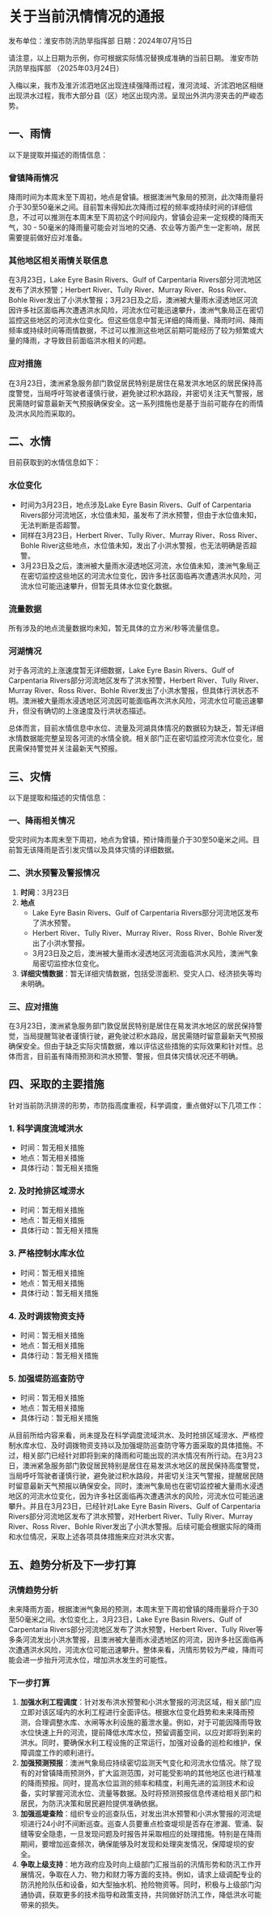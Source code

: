 # 关于当前汛情情况的通报
发布单位：淮安市防汛防旱指挥部
日期：2024年07月15日 

请注意，以上日期为示例，你可根据实际情况替换成准确的当前日期。 
淮安市防汛防旱指挥部
（2025年03月24日）

入梅以来，我市及淮沂沭泗地区出现连续强降雨过程，淮河流域、沂沭泗地区相继出现洪水过程，我市大部分县（区）地区出现内涝。呈现出外洪内涝夹击的严峻态势。

## 一、雨情
以下是提取并描述的雨情信息：

### 曾镇降雨情况
降雨时间为本周末至下周初，地点是曾镇。根据澳洲气象局的预测，此次降雨量将介于30至50毫米之间。目前暂未得知此次降雨过程的频率或持续时间的详细信息，不过可以推测在本周末至下周初这个时间段内，曾镇会迎来一定规模的降雨天气，30 - 50毫米的降雨量可能会对当地的交通、农业等方面产生一定影响，居民需要提前做好应对准备。

### 其他地区相关雨情关联信息
在3月23日，Lake Eyre Basin Rivers、Gulf of Carpentaria Rivers部分河流地区发布了洪水预警；Herbert River、Tully River、Murray River、Ross River、Bohle River发出了小洪水警报；3月23日及之后，澳洲被大量雨水浸透地区河流因许多社区面临再次遭遇洪水风险，河流水位可能迅速攀升，澳洲气象局正在密切监控这些地区的河流水位变化。但这些信息中暂无详细的降雨量、降雨时间、降雨频率或持续时间等雨情数据，不过可以推测这些地区前期可能经历了较为频繁或大量的降雨，才导致目前面临洪水相关的问题。

### 应对措施
在3月23日，澳洲紧急服务部门敦促居民特别是居住在易发洪水地区的居民保持高度警觉，当局呼吁驾驶者谨慎行驶，避免驶过积水路段，并密切关注天气警报，居民需随时留意最新天气预报确保安全。这一系列措施也是基于当前可能存在的雨情及洪水风险而采取的。 

## 二、水情
目前获取到的水情信息如下：
### 水位变化
- 时间为3月23日，地点涉及Lake Eyre Basin Rivers、Gulf of Carpentaria Rivers部分河流地区，水位值未知，虽发布了洪水预警，但由于水位值未知，无法判断是否超警。
- 同样在3月23日，Herbert River、Tully River、Murray River、Ross River、Bohle River这些地点，水位值未知，发出了小洪水警报，也无法明确是否超警。
- 3月23日及之后，澳洲被大量雨水浸透地区河流，水位值未知，澳洲气象局正在密切监控这些地区的河流水位变化，因许多社区面临再次遭遇洪水风险，河流水位可能迅速攀升，但暂无具体水位变化数据。

### 流量数据
所有涉及的地点流量数据均未知，暂无具体的立方米/秒等流量信息。

### 河湖情况
对于各河流的上涨速度暂无详细数据，Lake Eyre Basin Rivers、Gulf of Carpentaria Rivers部分河流地区发布了洪水预警，Herbert River、Tully River、Murray River、Ross River、Bohle River发出了小洪水警报，但具体行洪状态不明。澳洲被大量雨水浸透地区河流因可能面临再次洪水风险，河流水位可能迅速攀升，但没有确切的上涨速度及行洪状态描述。

总体而言，目前水情信息中水位、流量及河湖具体情况的数据较为缺乏，暂无详细水情数据能完整呈现各河流的水情全貌。相关部门正在密切监控河流水位变化，居民需保持警觉并关注最新天气预报。 

## 三、灾情
以下是提取和描述的灾情信息：

### 一、降雨相关情况
受灾时间为本周末至下周初，地点为曾镇，预计降雨量介于30至50毫米之间。目前暂无该降雨是否引发灾情以及具体灾情的详细数据。

### 二、洪水预警及警报情况
1. **时间**：3月23日
2. **地点**
    - Lake Eyre Basin Rivers、Gulf of Carpentaria Rivers部分河流地区发布了洪水预警。
    - Herbert River、Tully River、Murray River、Ross River、Bohle River发出了小洪水警报。
    - 3月23日及之后，澳洲被大量雨水浸透地区河流面临洪水风险，澳洲气象局密切监控水位变化。
3. **详细灾情数据**：暂无详细灾情数据，包括受涝面积、受灾人口、经济损失等均未明确。

### 三、应对措施
在3月23日，澳洲紧急服务部门敦促居民特别是居住在易发洪水地区的居民保持警觉，当局提醒驾驶者谨慎行驶，避免驶过积水路段，居民需随时留意最新天气预报确保安全。但由于缺乏实际灾情数据，难以评估这些措施的实际效果和针对性。总体而言，目前虽有降雨预测和洪水预警、警报，但具体灾情状况还不明确。 

## 四、采取的主要措施
针对当前防汛排涝的形势，市防指高度重视，科学调度，重点做好以下几项工作：
### 1. 科学调度流域洪水
- 时间：暂无相关措施
- 地点：暂无相关措施
- 具体行动：暂无相关措施

### 2. 及时抢排区域涝水
- 时间：暂无相关措施
- 地点：暂无相关措施
- 具体行动：暂无相关措施

### 3. 严格控制水库水位
- 时间：暂无相关措施
- 地点：暂无相关措施
- 具体行动：暂无相关措施

### 4. 及时调拨物资支持
- 时间：暂无相关措施
- 地点：暂无相关措施
- 具体行动：暂无相关措施

### 5. 加强堤防巡查防守
- 时间：暂无相关措施
- 地点：暂无相关措施
- 具体行动：暂无相关措施

从目前所给内容来看，尚未提及在科学调度流域洪水、及时抢排区域涝水、严格控制水库水位、及时调拨物资支持以及加强堤防巡查防守等方面采取的具体措施。不过，相关部门已经针对即将到来的降雨和可能出现的洪水情况有所行动。在3月23日，澳洲紧急服务部门敦促居民特别是居住在易发洪水地区的居民保持高度警觉，当局呼吁驾驶者谨慎行驶，避免驶过积水路段，并密切关注天气警报，提醒居民随时留意最新天气预报以确保安全。同时，澳洲气象局也在密切监控被大量雨水浸透地区的河流水位变化，因为许多社区面临再次遭遇洪水的风险，河流水位可能迅速攀升。并且在3月23日，已经针对Lake Eyre Basin Rivers、Gulf of Carpentaria Rivers部分河流地区发布了洪水预警，对Herbert River、Tully River、Murray River、Ross River、Bohle River发出了小洪水警报。后续可能会根据实际的降雨和水位情况，采取上述各项具体措施来应对洪水灾害。 

## 五、趋势分析及下一步打算
### 汛情趋势分析
未来降雨方面，根据澳洲气象局的预测，本周末至下周初曾镇的降雨量将介于30至50毫米之间。水位变化上，3月23日，Lake Eyre Basin Rivers、Gulf of Carpentaria Rivers部分河流地区发布了洪水预警，Herbert River、Tully River等多条河流发出小洪水警报，且澳洲被大量雨水浸透地区的河流，因许多社区面临再次遭遇洪水风险，河流水位可能迅速攀升。整体来看，汛情形势较为严峻，降雨可能会进一步抬升河流水位，增加洪水发生的可能性。

### 下一步打算
1. **加强水利工程调度**：针对发布洪水预警和小洪水警报的河流区域，相关部门应立即对该区域内的水利工程进行全面评估。根据水位变化趋势和未来降雨预测，合理调整水库、水闸等水利设施的蓄泄水量。例如，对于可能因降雨导致水位快速上升的河流，提前降低水库水位，预留调蓄空间，以应对即将到来的洪水。同时，要确保水利工程设施的正常运行，加强对设备的巡检和维护，保障调度工作的顺利进行。
2. **加强预测预报**：澳洲气象局应持续密切监测天气变化和河流水位情况。除了现有的对曾镇降雨预测外，扩大监测范围，对可能受影响的其他地区也进行精准的降雨预报。同时，提高水位监测的频率和精度，利用先进的监测技术和设备，实时掌握河流水位、流量等数据。及时将预测预报信息传递给相关部门和居民，为防汛决策和居民避险提供准确依据。
3. **加强巡堤查险**：组织专业的巡查队伍，对发出洪水预警和小洪水警报的河流堤坝进行24小时不间断巡查。巡查人员要重点检查堤坝是否存在渗漏、管涌、裂缝等安全隐患，一旦发现问题及时报告并采取相应的处理措施。特别是在降雨期间，要增加巡查频次，确保能够及时发现和处理突发情况，保障堤坝的安全。
4. **争取上级支持**：地方政府应及时向上级部门汇报当前的汛情形势和防汛工作开展情况，争取在人力、物力和财力等方面的支持。例如，请求上级调配专业的防汛抢险队伍和设备，如大型抽水机、抢险物资等。同时，积极与上级部门沟通协调，获取更多的技术指导和政策支持，共同做好防汛工作，降低洪水可能带来的损失。 
